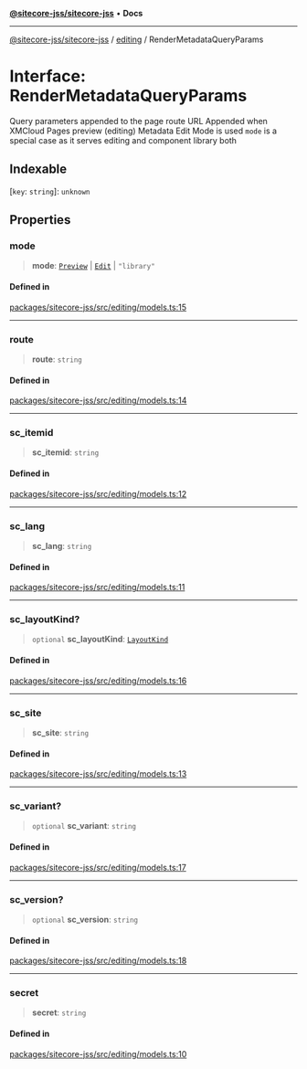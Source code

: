 [**@sitecore-jss/sitecore-jss**](../../README.md) • **Docs**

***

[@sitecore-jss/sitecore-jss](../../README.md) / [editing](../README.md) / RenderMetadataQueryParams

# Interface: RenderMetadataQueryParams

Query parameters appended to the page route URL
Appended when XMCloud Pages preview (editing) Metadata Edit Mode is used
`mode` is a special case as it serves editing and component library both

## Indexable

 \[`key`: `string`\]: `unknown`

## Properties

### mode

> **mode**: [`Preview`](../../layout/enumerations/LayoutServicePageState.md#preview) \| [`Edit`](../../layout/enumerations/LayoutServicePageState.md#edit) \| `"library"`

#### Defined in

[packages/sitecore-jss/src/editing/models.ts:15](https://github.com/Sitecore/jss/blob/4a0927fbf2da75c0716c3495b24fb0fa0a87da51/packages/sitecore-jss/src/editing/models.ts#L15)

***

### route

> **route**: `string`

#### Defined in

[packages/sitecore-jss/src/editing/models.ts:14](https://github.com/Sitecore/jss/blob/4a0927fbf2da75c0716c3495b24fb0fa0a87da51/packages/sitecore-jss/src/editing/models.ts#L14)

***

### sc\_itemid

> **sc\_itemid**: `string`

#### Defined in

[packages/sitecore-jss/src/editing/models.ts:12](https://github.com/Sitecore/jss/blob/4a0927fbf2da75c0716c3495b24fb0fa0a87da51/packages/sitecore-jss/src/editing/models.ts#L12)

***

### sc\_lang

> **sc\_lang**: `string`

#### Defined in

[packages/sitecore-jss/src/editing/models.ts:11](https://github.com/Sitecore/jss/blob/4a0927fbf2da75c0716c3495b24fb0fa0a87da51/packages/sitecore-jss/src/editing/models.ts#L11)

***

### sc\_layoutKind?

> `optional` **sc\_layoutKind**: [`LayoutKind`](../enumerations/LayoutKind.md)

#### Defined in

[packages/sitecore-jss/src/editing/models.ts:16](https://github.com/Sitecore/jss/blob/4a0927fbf2da75c0716c3495b24fb0fa0a87da51/packages/sitecore-jss/src/editing/models.ts#L16)

***

### sc\_site

> **sc\_site**: `string`

#### Defined in

[packages/sitecore-jss/src/editing/models.ts:13](https://github.com/Sitecore/jss/blob/4a0927fbf2da75c0716c3495b24fb0fa0a87da51/packages/sitecore-jss/src/editing/models.ts#L13)

***

### sc\_variant?

> `optional` **sc\_variant**: `string`

#### Defined in

[packages/sitecore-jss/src/editing/models.ts:17](https://github.com/Sitecore/jss/blob/4a0927fbf2da75c0716c3495b24fb0fa0a87da51/packages/sitecore-jss/src/editing/models.ts#L17)

***

### sc\_version?

> `optional` **sc\_version**: `string`

#### Defined in

[packages/sitecore-jss/src/editing/models.ts:18](https://github.com/Sitecore/jss/blob/4a0927fbf2da75c0716c3495b24fb0fa0a87da51/packages/sitecore-jss/src/editing/models.ts#L18)

***

### secret

> **secret**: `string`

#### Defined in

[packages/sitecore-jss/src/editing/models.ts:10](https://github.com/Sitecore/jss/blob/4a0927fbf2da75c0716c3495b24fb0fa0a87da51/packages/sitecore-jss/src/editing/models.ts#L10)
